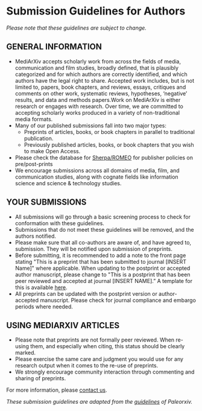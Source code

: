 # Submission Guidelines for Authors

*Please note that these guidelines are subject to change.*

## GENERAL INFORMATION

* MediArXiv accepts scholarly work from across the fields of media, communication and film studies, broadly defined, that is plausibly categorized and for which authors are correctly identified, and which authors have the legal right to share. Accepted work includes, but is not limited to, papers, book chapters, and reviews, essays, critiques and comments on other work, systematic reviews, hypotheses, ‘negative’ results, and data and methods papers.Work on MediArXiv is either research or engages with research. Over time, we are committed to accepting scholarly works produced in a variety of non-traditional media formats.
* Many of our published submissions fall into two major types:
	* Preprints of articles, books, or book chapters in parallel to traditional publication.
	* Previously published articles, books, or book chapters that you wish to make Open Access.
* Please check the database for [Sherpa/ROMEO](http://www.sherpa.ac.uk/romeo/index.php) for publisher policies on pre/post-prints
* We encourage submissions across all domains of media, film, and communication studies, along with cognate fields like information science and science & technology studies.
 
## YOUR SUBMISSIONS

* All submissions will go through a basic screening process to check for conformation with these guidelines.
* Submissions that do not meet these guidelines will be removed, and the authors notified.
* Please make sure that all co-authors are aware of, and have agreed to, submission. They will be notified upon submission of preprints.
* Before submitting, it is recommended to add a note to the front page stating "This is a preprint that has been submitted to journal [INSERT Name]" where applicable. When updating to the postprint or accepted author manuscript, please change to "This is a postprint that has been peer reviewed and accepted at journal [INSERT NAME].” A template for this is available [here](https://github.com/MediArXiv/resources/blob/master/Cover_Letter_Template.md).
* All preprints can be updated with the postprint version or author-accepted manuscript. Please check for journal compliance and embargo periods where needed.
 
## USING MEDIARXIV ARTICLES

* Please note that preprints are not formally peer reviewed. When re-using them, and especially when citing, this status should be clearly marked.
* Please exercise the same care and judgment you would use for any research output when it comes to the re-use of preprints.
* We strongly encourage community interaction through commenting and sharing of preprints.

For more information, please [contact us](mailto:mediarxiv@mediarxiv.org).

*These submission guidelines are adapted from the [guidelines](https://github.com/paleorXiv/resources/blob/master/PaleorXiv%20submission%20guidelines%20for%20authors.pdf) of Paleorxiv.*